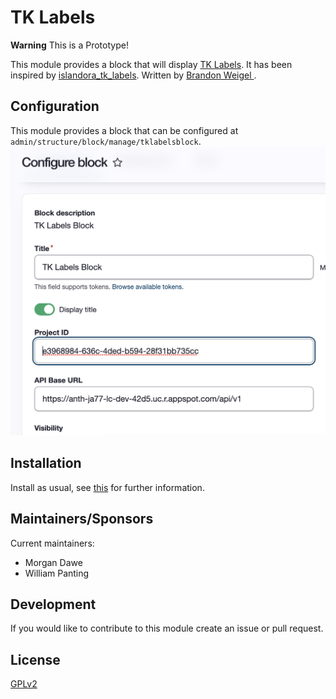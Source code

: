# TK Labels 
**Warning**
This is a Prototype!

This module provides a block that will display [TK Labels][tklabels].
It has been inspired by [islandora_tk_labels][i7tklabels]. Written by [Brandon Weigel
][bweigel].

## Configuration

This module provides a block that can be configured at `admin/structure/block/manage/tklabelsblock`.
![Configuration](/images/config.png)

## Installation

Install as usual, see [this][install] for further information.

## Maintainers/Sponsors

Current maintainers:

* Morgan Dawe
* William Panting

## Development

If you would like to contribute to this module create an issue or pull request.

## License

[GPLv2][gplv2]

[gplv2]: http://www.gnu.org/licenses/gpl-2.0.txt
[install]: https://www.drupal.org/docs/extending-drupal/installing-modules
[tklabels]: https://localcontexts.org/
[i7tklabels]: https://github.com/bondjimbond/islandora_tk_labels
[bweigel]: https://github.com/bondjimbond
